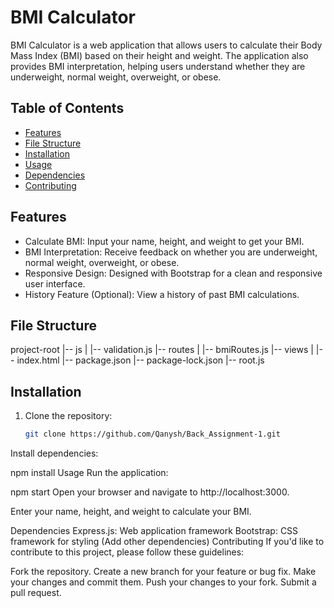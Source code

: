# BMI Calculator

BMI Calculator is a web application that allows users to calculate their Body Mass Index (BMI) based on their height and weight. The application also provides BMI interpretation, helping users understand whether they are underweight, normal weight, overweight, or obese.

## Table of Contents

- [Features](#features)
- [File Structure](#file-structure)
- [Installation](#installation)
- [Usage](#usage)
- [Dependencies](#dependencies)
- [Contributing](#contributing)

## Features

- Calculate BMI: Input your name, height, and weight to get your BMI.
- BMI Interpretation: Receive feedback on whether you are underweight, normal weight, overweight, or obese.
- Responsive Design: Designed with Bootstrap for a clean and responsive user interface.
- History Feature (Optional): View a history of past BMI calculations.

## File Structure

project-root
|-- js
| |-- validation.js
|-- routes
| |-- bmiRoutes.js
|-- views
| |-- index.html
|-- package.json
|-- package-lock.json
|-- root.js

## Installation

1. Clone the repository:

   ```bash
   git clone https://github.com/Qanysh/Back_Assignment-1.git
Install dependencies:

npm install
Usage
Run the application:

npm start
Open your browser and navigate to http://localhost:3000.

Enter your name, height, and weight to calculate your BMI.

Dependencies
Express.js: Web application framework
Bootstrap: CSS framework for styling
(Add other dependencies)
Contributing
If you'd like to contribute to this project, please follow these guidelines:

Fork the repository.
Create a new branch for your feature or bug fix.
Make your changes and commit them.
Push your changes to your fork.
Submit a pull request.